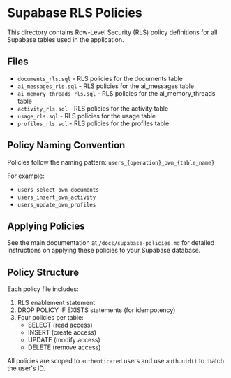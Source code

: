 # Supabase RLS Policies

This directory contains Row-Level Security (RLS) policy definitions for all Supabase tables used in the application.

## Files

- `documents_rls.sql` - RLS policies for the documents table
- `ai_messages_rls.sql` - RLS policies for the ai_messages table
- `ai_memory_threads_rls.sql` - RLS policies for the ai_memory_threads table
- `activity_rls.sql` - RLS policies for the activity table
- `usage_rls.sql` - RLS policies for the usage table
- `profiles_rls.sql` - RLS policies for the profiles table

## Policy Naming Convention

Policies follow the naming pattern: `users_{operation}_own_{table_name}`

For example:
- `users_select_own_documents`
- `users_insert_own_activity`
- `users_update_own_profiles`

## Applying Policies

See the main documentation at `/docs/supabase-policies.md` for detailed instructions on applying these policies to your Supabase database.

## Policy Structure

Each policy file includes:
1. RLS enablement statement
2. DROP POLICY IF EXISTS statements (for idempotency)
3. Four policies per table:
   - SELECT (read access)
   - INSERT (create access)
   - UPDATE (modify access)
   - DELETE (remove access)

All policies are scoped to `authenticated` users and use `auth.uid()` to match the user's ID.
